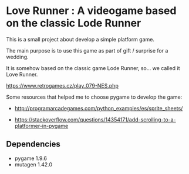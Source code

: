 # Love Runner : A videogame based on the classic Lode Runner

This is a small project about develop a simple platform game.

The main purpose is to use this game as part of gift / surprise for a wedding.

It is somehow based on the classic game Lode Runner, so... we called it Love Runner.

https://www.retrogames.cz/play_079-NES.php

Some resources that helped me to choose pygame to develop the game:

* http://programarcadegames.com/python_examples/es/sprite_sheets/

* https://stackoverflow.com/questions/14354171/add-scrolling-to-a-platformer-in-pygame

## Dependencies

* pygame 1.9.6
* mutagen 1.42.0